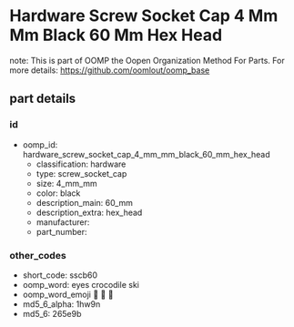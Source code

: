 # Hardware Screw Socket Cap 4 Mm Mm Black 60 Mm Hex Head  

note: This is part of OOMP the Oopen Organization Method For Parts. For more details: https://github.com/oomlout/oomp_base

##  part details





### id
* oomp_id: hardware_screw_socket_cap_4_mm_mm_black_60_mm_hex_head
  * classification: hardware
  * type: screw_socket_cap
  * size: 4_mm_mm
  * color: black
  * description_main: 60_mm
  * description_extra: hex_head
  * manufacturer: 
  * part_number: 

### other_codes
* short_code: sscb60
* oomp_word: eyes crocodile ski
* oomp_word_emoji :eyes: :crocodile: :ski:
* md5_6_alpha: 1hw9n
* md5_6: 265e9b